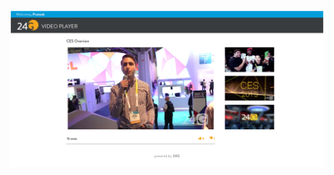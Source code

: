 ![alt text](https://github.com/prateekkr94/Project-Work/blob/master/24G%20Mini%20Video%20Player/Screenshot.png)
